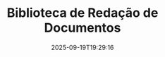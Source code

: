 ---
############################# Static ############################
layout: "family"
date:  2025-09-19T19:29:16
draft: false

product: "Redaction"
product_tag: "redaction"

lang: pt

############################# Head ############################
head_title: "Solução de Redação de Documentos. Edite ou remova qualquer dado sensível."
head_description: "Remova, redaja ou oculte texto, imagens ou metadados em PDFs, documentos do Word, planilhas do Excel, apresentações do PowerPoint, imagens e muito mais. Use nossa biblioteca em suas aplicações .NET, Java, Python ou baseadas em nuvem."

############################# Header ############################
title: "Biblioteca de Redação de Documentos"
description:  |
  Oculte ou remova informações privadas de vários tipos de arquivo.

  Edite texto ou imagens para eliminar conteúdo sensível.

  Gerencie metadados de arquivos utilizando nossos recursos avançados.

############################# Supported Platforms ###############################
supported_platforms:
  enable: true
  head_title: "Escolha Sua Plataforma"
  title: "Independência de Plataforma"
  description: "A biblioteca GroupDocs.Redaction suporta os seguintes sistemas operacionais e frameworks:"
  details_link_title: "Saiba mais"

  items:
    # items loop
    - title: ".NET"
      description: GroupDocs.Redaction .NET 
      color: "blue"
      tag: "net"
      link: "/redaction/net/"
      features_link: "https://docs.groupdocs.com/redaction/net/system-requirements/"
      features:
          # features loop
          - rows: "3"
            content: |
                    NET 6.0+ <br> .NET Core 3.1 <br> .NET Framework 4.6.2+
      
          # features loop
          - rows: "4"
            content: |
                    Windows <br> Linux <br> Mac OS <br> Microsoft Azure
      
          # features loop
          - rows: "3"
            content: |
                    Microsoft Visual Studio <br> JetBrains Rider <br> Microsoft Visual Code
      
          # features loop
          - rows: "1"
            content: |
                    30+ file formats
      

    # items loop
    - title: "Java"
      description: GroupDocs.Redaction Java
      color: "red"
      tag: "java"
      link: "/redaction/java/"
      features_link: "https://docs.groupdocs.com/redaction/java/system-requirements/"
      features:
          # features loop
          - rows: "3"
            content: |
                    Java 8 or higher <br> Kotlin
      
          # features loop
          - rows: "4"
            content: |
                    Windows <br> Linux <br> Mac OS
      
          # features loop
          - rows: "3"
            content: |
                    IntelliJ IDEA <br> Eclipse <br> NetBeans
      
          # features loop
          - rows: "1"
            content: |
                    30+ file formats

    # items loop
    - title: "Python"
      description: GroupDocs.Redaction Python
      color: "yellow"
      tag: "python-net"
      link: "/redaction/python-net/"
      features_link: "https://docs.groupdocs.com/redaction/python-net/system-requirements/"
      features:
          # features loop
          - rows: "3"
            content: |
                    Python 3.9+ and .Net 6+
      
          # features loop
          - rows: "4"
            content: |
                    Windows <br> Linux <br> Mac OS
      
          # features loop
          - rows: "3"
            content: |
                    IDLE <br> PyCharm <br> Visual Studio Code
      
          # features loop
          - rows: "1"
            content: |
                    30+ file formats

############################# Features ###############################
features:
  enable: true
  title: "GroupDocs.Redaction em um Relance"
  description: "Uma solução para gerenciar conteúdo em PDFs, documentos do Office, imagens e outros arquivos empresariais."

  items:
    # items loop
    - icon: "text"
      title: "Remover ou Editar Texto"
      content: "Localize e redaja texto sensível em seus documentos."

    # items loop
    - icon: "image"
      title: "Redigir Imagens"
      content: "Oculte áreas de imagem em seus arquivos sem esforço adicional."

    # items loop
    - icon: "template"
      title: "Gerenciar Metadados"
      content: "Remova ou substitua metadados, como autor em documentos do Word ou dados EXIF em imagens."

    # items loop
    - icon: "pdf"
      title: "Recursos Avançados"
      content: "Pesquise por dados a serem redigidos usando expressões regulares ou integração de IA."

############################# Code samples ############################
code_samples:
  enable: true
  title: "Exemplos de Código do GroupDocs.Redaction"
  description: "Casos de uso típicos das operações de redação do GroupDocs.Redaction."
  items:
    # code sample loop
    - title: "Como Redigir Texto em Documentos PDF"
      content: |
       O GroupDocs.Redaction é a melhor solução para redigir texto em seus documentos em apenas alguns passos.
      samples:
        - language: "C#"
          color: "blue"
          content: |
            ```csharp {style=abap}   
            // Passe o caminho do arquivo a ser redigido para uma instância de Redactor
            using (Redactor redactor  = new Redactor("source.pdf"))
            {
                // Forneça opções de redação
                var redaction = new ExactPhraseRedaction("Sensitive data", new ReplacementOptions("[hidden]"));

                // Redija e salve o resultado
                redactor.Apply(redaction);

                var outputFile = redactor.Save();
            }   
            ```
        - language: "Java"
          color: "red"
          content: |
            ```java {style=abap}   
            // Passe o caminho do arquivo a ser redigido para uma instância de Redactor
            final Redactor redactor  = new Redactor("source.pdf");

            try 
            {
                // Forneça opções de redação
                ExactPhraseRedaction redaction = new ExactPhraseRedaction("Sensitive data", new ReplacementOptions("[hidden]"));

                // Redija e salve o resultado
                redactor.apply(redaction);
                redactor.save();
            }
            finally { redactor.close(); } 
            ```
        - language: "Python"
          color: "yellow"
          content: |
            ```python {style=abap}
            import groupdocs.redaction as gr
            import groupdocs.redaction.options as gro
            import groupdocs.redaction.redactions as grr

            def run():

                # Passe o caminho do arquivo a ser redigido para uma instância de Redactor
                with gr.Redactor("source.pdf") as redactor:

                    # Forneça opções de redação
                    repl_opt = grr.ReplacementOptions("[hidden]")
                    ex_red = grr.ExactPhraseRedaction("Sensitive data", repl_opt)

                    # Redija e salve o resultado
                    result = redactor.apply(ex_red)
        
                    so = gro.SaveOptions()
                    so.add_suffix = True
                    so.rasterize_to_pdf = False
                    result_path = redactor.save(so)
            ```

############################# Supported Formats ###############################
formats:
  enable: true
  title: "30+ Formatos de Arquivo Suportados"
  description: "O GroupDocs.Redaction suporta operações de redação em todos os formatos de arquivo empresariais amplamente utilizados."

############################# Metrics ###############################
metrics:
  enable: true
  title: "Conquistas do GroupDocs.Redaction"
  description: "Descubra Métricas Chave que Destacam o Sucesso de Nossa Biblioteca"

  items:
    # items loop
    - number: "30+"
      title: "Formatos Suportados"
      content: "O GroupDocs.Redaction suporta operações com mais de 30 formatos de arquivos amplamente utilizados."

    # items loop
    - number: "440k"
      title: "Downloads do NuGet"
      content: "O GroupDocs.Redaction para .NET foi baixado mais de 440.000 vezes pelo NuGet."

    # items loop
    - number: "12k"
      title: "Downloads do Maven"
      content: "O GroupDocs.Redaction tem mais de 12.000 downloads no Maven, oferecendo recursos poderosos de redação em Java."

    # items loop
    - number: "140+"
      title: "Clientes Satisfeitos"
      content: "Empresas globais e desenvolvedores individuais confiam nos produtos da GroupDocs para construir soluções inovadoras."


############################# Customers ###############################
customers:
  enable: true
  title: "Nossos Clientes Satisfeitos"
  description: "As bibliotecas da GroupDocs são confiáveis por marcas reconhecidas e respeitadas globalmente."

  items:
    # items loop
    - title: "BenQ Corporation"
      logo: "benq"
      
    # items loop
    - title: "Nasdaq Stock Market"
      logo: "nasdaq"
      
    # items loop
    - title: "AT&T Inc."
      logo: "att"
      
    # items loop
    - title: "Customer logo AstraZeneca"
      logo: "astrazeneca"
      
    # items loop
    - title: "Central Bank of Argentina"
      logo: "argentinacentralbank"
      
    # items loop
    - title: "Roche Holding AG"
      logo: "roche"
      
    # items loop
    - title: "Capita"
      logo: "capita"
      
    # items loop
    - title: "Axa S.A."
      logo: "axa"
      
    # items loop
    - title: "Instructure Inc."
      logo: "instructure"
      
    # items loop
    - title: "Wipro"
      logo: "wipro"


############################# Actions ###############################
actions:
  enable: true
  title: "Pronto para Começar?"
  description: "Experimente os recursos do GroupDocs.Redaction gratuitamente na sua plataforma."

  items:
    # items loop
    - title: ".NET"
      color: "blue"
      link: "/redaction/net/"

    # items loop
    - title: "Java"
      color: "red"
      link: "/redaction/java/"

    # items loop
    - title: "Node.js"
      color: "yellow"
      link: "/redaction/python-net/"   

############################# FAQ ###############################
faq:
  enable: true
  title: "Perguntas Frequentes"
  description: "Respostas às perguntas mais comuns."

  items:
    # items loop
    - question: "A biblioteca GroupDocs.Redaction requer algum software de terceiros para manipular documentos?"
      answer: "O GroupDocs.Redaction não requer nenhum software externo como Adobe Acrobat, Microsoft Office ou outros."

    # items loop
    - question: "Posso experimentar a biblioteca GroupDocs.Redaction antes de adquirir?"
      answer: "Sim, você pode experimentar o GroupDocs.Redaction sem comprar uma licença. Ele funciona em modo de teste, que adiciona marcas de teste e limita a saída às 3 primeiras páginas. Para testar sem restrições, solicite uma licença temporária de 30 dias. Para mais detalhes, [veja](https://purchase.groupdocs.com/temporary-license/)."

    # items loop
    - question: "Quais opções de licença estão disponíveis?"
      answer: "Oferecemos vários tipos de licença com base em suas necessidades de desenvolvimento e distribuição. Incluindo licenças baseadas em desenvolvedor, site e medição, dependendo do uso. Saiba mais [aqui](https://purchase.groupdocs.com/pricing/redaction/net/)."

############################# Cloud Links ###############################
cloud_links:
  enable: false
  title: "APIs de Baixo Código do GroupDocs.Redaction"
  description: "Integre a redação de documentos em qualquer aplicação usando nossa API REST baseada em nuvem."
  
  items:
    # items loop
    - title: "GroupDocs.Redaction Cloud for cURL"
      content: "Use comandos cURL com nossa API RESTful em nuvem para redigir documentos em uma ampla gama de formatos de arquivos suportados."
      icon: "groupdocs_redaction-for-curl"
      link: "https://products.groupdocs.cloud/redaction/curl"

    # items loop
    - title: "GroupDocs.Redaction Cloud for .NET"
      content: "Extraia imagens, texto e metadados ou redija documentos usando templates em aplicações .NET."
      icon: "groupdocs_redaction-for-net"
      link: "https://products.groupdocs.cloud/redaction/net"

    # items loop
    - title: "GroupDocs.Redaction Cloud for Java"
      content: "SDK Java para redigir documentos e extrair dados em suas aplicações baseadas em Java."
      icon: "groupdocs_redaction-for-java"
      link: "https://products.groupdocs.cloud/redaction/java"

############################# App links ###############################
app_links:
  enable: true
  title: "Aplicativos Sem Código do GroupDocs.Redaction"
  description: "Um aplicativo baseado na web que permite redigir mais de 30 formatos de arquivos populares diretamente no seu navegador."

  items:
    # items loop
    - title: "GroupDocs.Redaction Total"
      content: "Ferramenta online gratuita para redigir Word, Excel, PowerPoint, PDF e mais de 30 outros tipos de arquivos."
      icon: "groupdocs_redaction-app"
      link: "https://products.groupdocs.app/redaction/total"

    # items loop
    - title: "GroupDocs.Redaction DOCX"
      content: "Redija documentos do Word no seu navegador e extraia imagens, texto ou metadados."
      icon: "groupdocs_words-app"
      link: "https://products.groupdocs.app/redaction/docx"

    # items loop
    - title: "GroupDocs.Redaction PDF"
      content: "Ferramenta gratuita de redação de PDF que funciona em qualquer dispositivo ou plataforma sem limitações."
      icon: "groupdocs_pdf-app"
      link: "https://products.groupdocs.app/redaction/pdf"


      


---